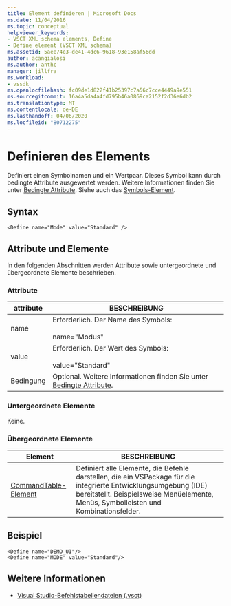 ```yaml
---
title: Element definieren | Microsoft Docs
ms.date: 11/04/2016
ms.topic: conceptual
helpviewer_keywords:
- VSCT XML schema elements, Define
- Define element (VSCT XML schema)
ms.assetid: 5aee74e3-de41-4dc6-9618-93e158af56dd
author: acangialosi
ms.author: anthc
manager: jillfra
ms.workload:
- vssdk
ms.openlocfilehash: fc09de1d822f41b25397c7a56c7cce4449a9e551
ms.sourcegitcommit: 16a4a5da4a4fd795b46a0869ca2152f2d36e6db2
ms.translationtype: MT
ms.contentlocale: de-DE
ms.lasthandoff: 04/06/2020
ms.locfileid: "80712275"
---
```

# <a name="define-element"></a>Definieren des Elements
Definiert einen Symbolnamen und ein Wertpaar. Dieses Symbol kann durch bedingte Attribute ausgewertet werden. Weitere Informationen finden Sie unter [Bedingte Attribute](../extensibility/vsct-xml-schema-conditional-attributes.md). Siehe auch das [Symbols-Element](../extensibility/symbols-element.md).

## <a name="syntax"></a>Syntax

```
<Define name="Mode" value="Standard" />
```

## <a name="attributes-and-elements"></a>Attribute und Elemente
 In den folgenden Abschnitten werden Attribute sowie untergeordnete und übergeordnete Elemente beschrieben.

### <a name="attributes"></a>Attribute

|attribute|BESCHREIBUNG|
|---------------|-----------------|
|name|Erforderlich. Der Name des Symbols:<br /><br /> name="Modus"|
|value|Erforderlich. Der Wert des Symbols:<br /><br /> value="Standard"|
|Bedingung|Optional. Weitere Informationen finden Sie unter [Bedingte Attribute](../extensibility/vsct-xml-schema-conditional-attributes.md).|

### <a name="child-elements"></a>Untergeordnete Elemente
 Keine.

### <a name="parent-elements"></a>Übergeordnete Elemente

|Element|BESCHREIBUNG|
|-------------|-----------------|
|[CommandTable-Element](../extensibility/commandtable-element.md)|Definiert alle Elemente, die Befehle darstellen, die ein VSPackage für die integrierte Entwicklungsumgebung (IDE) bereitstellt. Beispielsweise Menüelemente, Menüs, Symbolleisten und Kombinationsfelder.|

## <a name="example"></a>Beispiel

```
<Define name="DEMO_UI"/>
<Define name="MODE" value="Standard"/>
```

## <a name="see-also"></a>Weitere Informationen
- [Visual Studio-Befehlstabellendateien (.vsct)](../extensibility/internals/visual-studio-command-table-dot-vsct-files.md)
